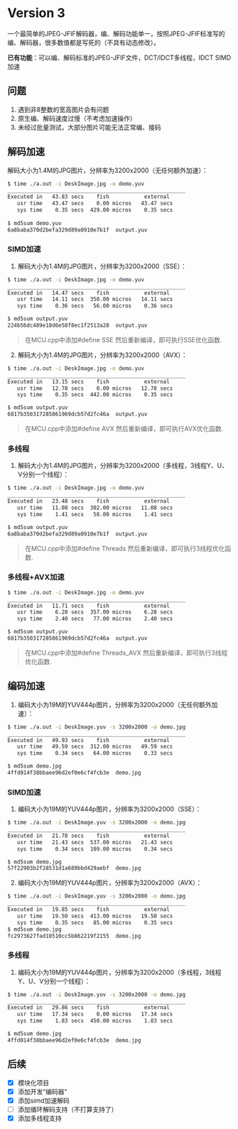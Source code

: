 # Version 3
一个最简单的JPEG-JFIF解码器，编、解码功能单一，按照JPEG-JFIF标准写的编、解码器，很多数值都是写死的（不具有动态修改）。

**已有功能**：可以编、解码标准的JPEG-JFIF文件，DCT/IDCT多线程，IDCT SIMD加速

## 问题

1. 遇到非8整数的宽高图片会有问题
2. 原生编、解码速度过慢（不考虑加速操作）
3. 未经过批量测试，大部分图片可能无法正常编、接码



## 解码加速

解码大小为1.4M的JPG图片，分辨率为3200x2000（无任何额外加速）：

```bash
$ time ./a.out -i DeskImage.jpg -o demo.yuv
________________________________________________________
Executed in   43.83 secs    fish           external
   usr time   43.47 secs    0.00 micros   43.47 secs
   sys time    0.35 secs  429.00 micros    0.35 secs
   
$ md5sum demo.yuv 
6a8baba370d2befa329d89a0910e7b1f  output.yuv
```

### SIMD加速

1. 解码大小为1.4M的JPG图片，分辨率为3200x2000（SSE）：

```bash
$ time ./a.out -i DeskImage.jpg -o demo.yuv
________________________________________________________
Executed in   14.47 secs    fish           external
   usr time   14.11 secs  350.00 micros   14.11 secs
   sys time    0.36 secs   56.00 micros    0.36 secs

$ md5sum output.yuv                                                         
224b56dc489e18d6e58f8ec1f2513a28  output.yuv
```
>在MCU.cpp中添加#define SSE 然后重新编译，即可执行SSE优化函数.

2. 解码大小为1.4M的JPG图片，分辨率为3200x2000（AVX）：

```bash
$ time ./a.out -i DeskImage.jpg -o demo.yuv
________________________________________________________
Executed in   13.15 secs    fish           external
   usr time   12.78 secs    0.00 micros   12.78 secs
   sys time    0.35 secs  442.00 micros    0.35 secs

$ md5sum output.yuv
6817b350317285861969dcb57d2fc46a  output.yuv
```

>在MCU.cpp中添加#define AVX 然后重新编译，即可执行AVX优化函数.

### 多线程

1. 解码大小为1.4M的JPG图片，分辨率为3200x2000（多线程，3线程Y、U、V分别一个线程）：

```bash
$ time ./a.out -i DeskImage.jpg -o demo.yuv
________________________________________________________
Executed in   23.48 secs    fish           external
   usr time   11.08 secs  302.00 micros   11.08 secs
   sys time    1.41 secs   58.00 micros    1.41 secs

$ md5sum output.yuv 
6a8baba370d2befa329d89a0910e7b1f  output.yuv
```
>在MCU.cpp中添加#define Threads 然后重新编译，即可执行3线程优化函数.


### 多线程+AVX加速

```bash
$ time ./a.out -i DeskImage.jpg -o demo.yuv
________________________________________________________
Executed in   11.71 secs    fish           external
   usr time    6.28 secs  357.00 micros    6.28 secs
   sys time    2.40 secs   77.00 micros    2.40 secs

$ md5sum output.yuv
6817b350317285861969dcb57d2fc46a  output.yuv
```

> 在MCU.cpp中添加#define Threads_AVX 然后重新编译，即可执行3线程优化函数.



## 编码加速

1. 编码大小为19M的YUV444p图片，分辨率为3200x2000（无任何额外加速）：

```bash
$ time ./a.out -i DeskImage.yuv -s 3200x2000 -o demo.jpg 
________________________________________________________
Executed in   49.93 secs    fish           external
   usr time   49.59 secs  312.00 micros   49.59 secs
   sys time    0.34 secs   64.00 micros    0.33 secs

$ md5sum demo.jpg    
4ffd014f38bbaee96d2ef0e6cf4fcb3e  demo.jpg
```

### SIMD加速

1. 编码大小为19M的YUV444p图片，分辨率为3200x2000（SSE）：

```bash
$ time ./a.out -i DeskImage.yuv -s 3200x2000 -o demo.jpg 
________________________________________________________
Executed in   21.78 secs    fish           external
   usr time   21.43 secs  537.00 micros   21.43 secs
   sys time    0.34 secs  109.00 micros    0.34 secs

$ md5sum demo.jpg
57f22903b2f28531d1a689bbd429aebf  demo.jpg
```

2. 编码大小为19M的YUV444p图片，分辨率为3200x2000（AVX）：

```bash
$ time ./a.out -i DeskImage.yuv -s 3200x2000 -o demo.jpg 
________________________________________________________
Executed in   19.85 secs    fish           external
   usr time   19.50 secs  413.00 micros   19.50 secs
   sys time    0.35 secs   85.00 micros    0.35 secs
$ md5sum demo.jpg 
fc2973627fad10510cc5b862219f2155  demo.jpg
```


### 多线程
1. 编码大小为19M的YUV444p图片，分辨率为3200x2000（多线程，3线程Y、U、V分别一个线程）：

```bash
$ time ./a.out -i DeskImage.yuv -s 3200x2000 -o demo.jpg 
________________________________________________________
Executed in   29.86 secs    fish           external
   usr time   17.34 secs    0.00 micros   17.34 secs
   sys time    1.83 secs  450.00 micros    1.83 secs

$ md5sum demo.jpg
4ffd014f38bbaee96d2ef0e6cf4fcb3e  demo.jpg
```



## 后续

- [x] 模块化项目
- [x] 添加开发“编码器”
- [x] 添加simd加速解码
- [ ] 添加循环解码支持（不打算支持了）
- [x] 添加多线程支持
